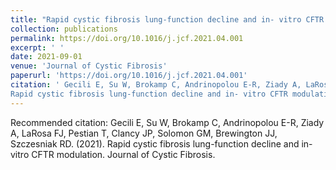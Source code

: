 ```yaml
---
title: "Rapid cystic fibrosis lung-function decline and in- vitro CFTR modulation"
collection: publications
permalink: https://doi.org/10.1016/j.jcf.2021.04.001
excerpt: ' '
date: 2021-09-01
venue: 'Journal of Cystic Fibrosis'
paperurl: 'https://doi.org/10.1016/j.jcf.2021.04.001'
citation: ' Gecili E, Su W, Brokamp C, Andrinopolou E-R, Ziady A, LaRosa FJ, Pestian T, Clancy JP, Solomon GM, Brewington JJ, Szczesniak RD. (2021). &quot;
Rapid cystic fibrosis lung-function decline and in- vitro CFTR modulation.&quot; <i> Journal of Cystic Fibrosis</i>Vol 191, 2022: 106687.'
---
```


Recommended citation: Gecili E, Su W, Brokamp C, Andrinopolou E-R, Ziady A, LaRosa FJ, Pestian T, Clancy JP, Solomon GM, Brewington JJ, Szczesniak RD. (2021). 
Rapid cystic fibrosis lung-function decline and in- vitro CFTR modulation. Journal of Cystic Fibrosis. 
